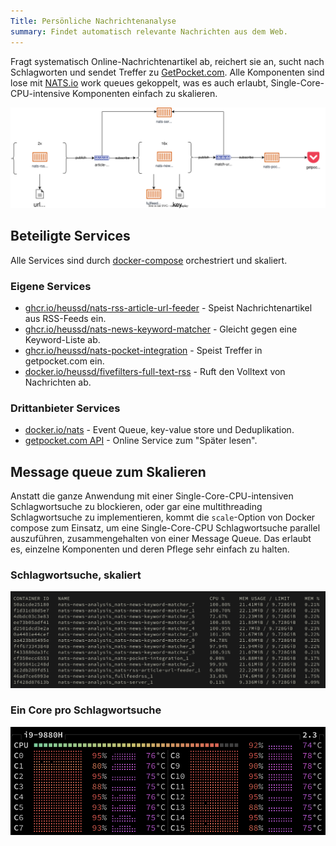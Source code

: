 ```yaml
---
Title: Persönliche Nachrichtenanalyse
summary: Findet automatisch relevante Nachrichten aus dem Web.
---
```


Fragt systematisch Online-Nachrichtenartikel ab, reichert sie an, sucht nach Schlagworten und sendet Treffer zu [GetPocket.com](https://getpocket.com/). Alle Komponenten sind lose mit [NATS.io](https://nats.io/) work queues gekoppelt, was es auch erlaubt, Single-Core-CPU-intensive Komponenten einfach zu skalieren.


![](architecture.drawio.svg)

## Beteiligte Services

Alle Services sind durch [docker-compose](docker-compose.yml) orchestriert und skaliert.

### Eigene Services

<!--PYSPELL-BEGIN-IGNORE-->

- [ghcr.io/heussd/nats-rss-article-url-feeder](https://github.com/heussd/nats-rss-article-url-feeder/pkgs/container/nats-rss-article-url-feeder) - Speist Nachrichtenartikel aus RSS-Feeds ein.
- [ghcr.io/heussd/nats-news-keyword-matcher](https://github.com/heussd/nats-news-keyword-matcher/pkgs/container/nats-news-keyword-matcher) - Gleicht gegen eine Keyword-Liste ab.
- [ghcr.io/heussd/nats-pocket-integration](https://github.com/heussd/nats-pocket-integration/pkgs/container/nats-pocket-integration) - Speist Treffer in getpocket.com ein.
- [docker.io/heussd/fivefilters-full-text-rss](https://hub.docker.com/r/heussd/fivefilters-full-text-rss) - Ruft den Volltext von Nachrichten ab.


### Drittanbieter Services

- [docker.io/nats](https://hub.docker.com/_/nats) - Event Queue, key-value store und Deduplikation.
- [getpocket.com API](https://getpocket.com/developer/) - Online Service zum "Später lesen".

<!--PYSPELL-END-IGNORE-->

## Message queue zum Skalieren

Anstatt die ganze Anwendung mit einer Single-Core-CPU-intensiven Schlagwortsuche zu blockieren, oder gar eine multithreading Schlagwortsuche zu implementieren, kommt die `scale`-Option von Docker compose zum Einsatz, um eine Single-Core-CPU Schlagwortsuche parallel auszuführen, zusammengehalten von einer Message Queue. Das erlaubt es, einzelne Komponenten und deren Pflege sehr einfach zu halten.


### Schlagwortsuche, skaliert

![](docker-container.png)


### Ein Core pro Schlagwortsuche

![](cpu-cores.png)

